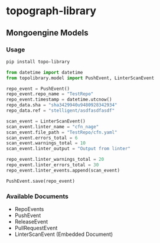 # topograph-library

## Mongoengine Models

### Usage

```bash
pip install topo-library
```

```python
from datetime import datetime
from topolibrary.model import PushEvent, LinterScanEvent

repo_event = PushEvent()
repo_event.repo_name = "TestRepo"
repo_event.timestamp = datetime.utcnow()
repo_data.sha = "sha3429940u9480928342934"
repo_data.ref = "stelligent/asdfasdfasdf"

scan_event = LinterScanEvent()
scan_event.linter_name = "cfn_nage"
scan_event.file_path = "TestRepo/cfn.yaml"
scan_event.errors_total = 6
scan_event.warnings_total = 10
scan_event.linter_output = "Output from linter"

repo_event.linter_warnings_total = 20
repo_event.linter_errors_total = 30
repo_event.linter_events.append(scan_event)

PushEvent.save(repo_event)
```

### Available Documents
* RepoEvents
* PushEvent
* ReleaseEvent
* PullRequestEvent
* LinterScanEvent (Embedded Document)
